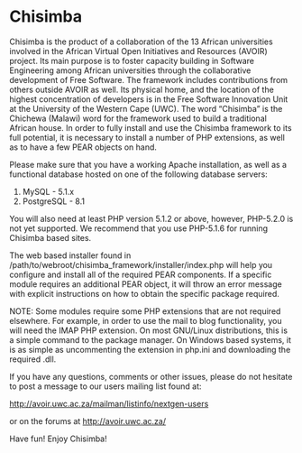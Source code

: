 Chisimba
========

Chisimba is the product of a collaboration of the 13 African universities involved in the African Virtual Open Initiatives and Resources (AVOIR) project. Its main purpose is to foster capacity building in Software Engineering among African universities through the collaborative development of Free Software. The framework includes contributions from others outside AVOIR as well. Its physical home, and the location of the highest concentration of developers is in the Free Software Innovation Unit at the University of the Western Cape (UWC). The word “Chisimba” is the Chichewa (Malawi) word for the framework used to build a traditional African house.
In order to fully install and use the Chisimba framework to its full potential, it is necessary to install a number of PHP extensions, as well as to have a few PEAR objects on hand.

Please make sure that you have a working Apache installation, as well as a functional database hosted on one of the following database servers:

1. MySQL - 5.1.x
2. PostgreSQL - 8.1

You will also need at least PHP version 5.1.2 or above, however, PHP-5.2.0 is not yet supported. We recommend that you use PHP-5.1.6 for running Chisimba based sites.

The web based installer found in /path/to/webroot/chisimba_framework/installer/index.php will help you configure and install all of the required PEAR components. If a specific module requires an additional PEAR object, it will throw an error message with explicit instructions on how to obtain the specific package required.

NOTE: Some modules require some PHP extensions that are not required elsewhere. For example, in order to use the mail to blog functionality, you will need the IMAP PHP extension. On most GNU/Linux distributions, this is a simple command to the package manager. On Windows based systems, it is as simple as uncommenting the extension in php.ini and downloading the required .dll.

If you have any questions, comments or other issues, please do not hesitate to post a message to our users mailing list found at:

http://avoir.uwc.ac.za/mailman/listinfo/nextgen-users

or on the forums at http://avoir.uwc.ac.za/

Have fun! Enjoy Chisimba!
